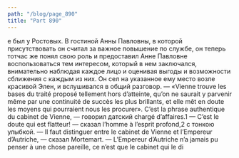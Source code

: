 ```yaml
---
path: "/blog/page_890"
title: "Part 890"
---
```


е был у Ростовых. В гостиной Анны Павловны, в которой присутствовать он считал за важное повышение по службе, он теперь тотчас же понял свою роль и предоставил Анне Павловне воспользоваться тем интересом, который в нем заключался, внимательно наблюдая каждое лицо и оценивая выгоды и возможности сближения с каждым из них. Он сел на указанное ему место возле красивой Элен, и вслушивался в общий разговор.
— «Vienne trouve les bases du traité proposé tellement hors d’atteinte, qu’on ne saurait y parvenir même par une continuité de succès les plus brillants, et elle mêt en doute les moyens qui pourraient nous les procurer». C’est la phrase authentique du cabinet de Vienne, — говорил датский chargé d’affaires.1
— C’est le doute qui est flatteur! — сказал l’homme à l’esprit profond,2 с тонкою улыбкой.
— Il faut distinguer entre le cabinet de Vienne et l’Empereur d’Autriche, — сказал Mortemart. — L’Empereur d’Autriche n’a jamais pu penser à une chose pareille, ce n’est que le cabinet qui le di

